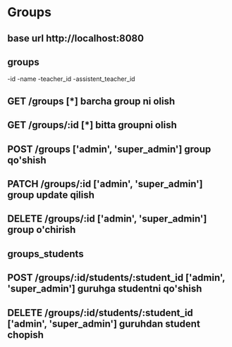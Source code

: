 # Groups
## base url http://localhost:8080

## groups
-id
-name 
-teacher_id
-assistent_teacher_id

## GET /groups [*]  barcha group ni olish

## GET /groups/:id [*]  bitta groupni olish

## POST /groups ['admin', 'super_admin']  group qo'shish

## PATCH /groups/:id ['admin', 'super_admin'] group update qilish

## DELETE /groups/:id ['admin', 'super_admin'] group o'chirish


## groups_students

## POST /groups/:id/students/:student_id ['admin', 'super_admin'] guruhga studentni qo'shish

## DELETE /groups/:id/students/:student_id ['admin', 'super_admin'] guruhdan student chopish